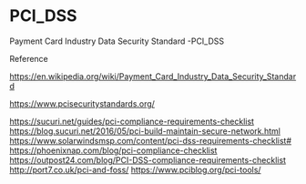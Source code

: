 # PCI_DSS

 Payment Card Industry Data Security Standard  -PCI_DSS
 
 
 Reference
 
 https://en.wikipedia.org/wiki/Payment_Card_Industry_Data_Security_Standard
 
 https://www.pcisecuritystandards.org/
  
 
https://sucuri.net/guides/pci-compliance-requirements-checklist
https://blog.sucuri.net/2016/05/pci-build-maintain-secure-network.html
https://www.solarwindsmsp.com/content/pci-dss-requirements-checklist#
https://phoenixnap.com/blog/pci-compliance-checklist
https://outpost24.com/blog/PCI-DSS-compliance-requirements-checklist
http://port7.co.uk/pci-and-foss/
https://www.pciblog.org/pci-tools/

